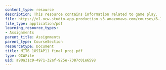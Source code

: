 ```yaml
---
content_type: resource
description: This resource contains information related to game play.
file: https://ol-ocw-studio-app-production.s3.amazonaws.com/courses/6-189-a-gentle-introduction-to-programming-using-python-january-iap-2011/a90a31c9497132af925e7387c01e6598_MIT6_189IAP11_final_proj.pdf
file_type: application/pdf
learning_resource_types:
- Assignments
parent_title: Assignments
parent_type: CourseSection
resourcetype: Document
title: MIT6_189IAP11_final_proj.pdf
type: OCWFile
uid: a90a31c9-4971-32af-925e-7387c01e6598
---
```

